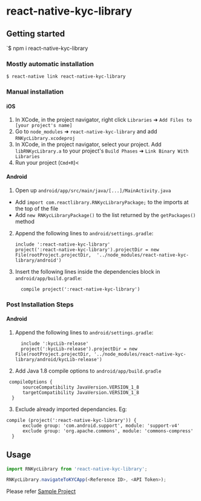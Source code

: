 
# react-native-kyc-library

## Getting started

`$ npm i react-native-kyc-library

### Mostly automatic installation

`$ react-native link react-native-kyc-library`

### Manual installation

#### iOS

1. In XCode, in the project navigator, right click `Libraries` ➜ `Add Files to [your project's name]`
2. Go to `node_modules` ➜ `react-native-kyc-library` and add `RNKycLibrary.xcodeproj`
3. In XCode, in the project navigator, select your project. Add `libRNKycLibrary.a` to your project's `Build Phases` ➜ `Link Binary With Libraries`
4. Run your project (`Cmd+R`)<

#### Android

1. Open up `android/app/src/main/java/[...]/MainActivity.java`
  - Add `import com.reactlibrary.RNKycLibraryPackage;` to the imports at the top of the file
  - Add `new RNKycLibraryPackage()` to the list returned by the `getPackages()` method
2. Append the following lines to `android/settings.gradle`:
  	```
  	include ':react-native-kyc-library'
  	project(':react-native-kyc-library').projectDir = new File(rootProject.projectDir, 	'../node_modules/react-native-kyc-library/android')
  	```
3. Insert the following lines inside the dependencies block in `android/app/build.gradle`:
  	```
      compile project(':react-native-kyc-library')
  	```
### Post Installation Steps

#### Android
1. Append the following lines to `android/settings.gradle`:
  	```
      include ':kycLib-release'
      project(':kycLib-release').projectDir = new File(rootProject.projectDir, '../node_modules/react-native-kyc-library/android/kycLib-release')
  	```
2. Add Java 1.8 compile options to `android/app/build.gradle`
  ```
   compileOptions {
        sourceCompatibility JavaVersion.VERSION_1_8
        targetCompatibility JavaVersion.VERSION_1_8
    }
  ```
3. Exclude already imported dependancies. Eg: 
  ```
  compile (project(':react-native-kyc-library')) {
        exclude group: 'com.android.support', module: 'support-v4'
        exclude group: 'org.apache.commons', module: 'commons-compress'
    }
  ```

## Usage
```javascript
import RNKycLibrary from 'react-native-kyc-library';

RNKycLibrary.navigateToKYCApp(<Reference ID>, <API Token>);
```
  
Please refer [Sample Project](https://github.com/palinda/RNKycLibrary-Sample)
